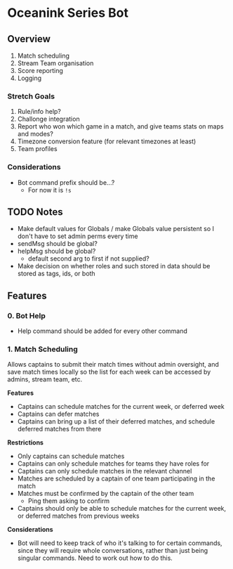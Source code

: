 # Oceanink Series Bot

## Overview

1. Match scheduling
2. Stream Team organisation
3. Score reporting
4. Logging

### Stretch Goals

1. Rule/info help?
2. Challonge integration
3. Report who won which game in a match, and give teams stats on maps and modes?
4. Timezone conversion feature (for relevant timezones at least)
5. Team profiles

### Considerations

- Bot command prefix should be...?
    - For now it is `!s`

## TODO Notes

- Make default values for Globals / make Globals value persistent so I don't have to set admin perms every time
- sendMsg should be global?
- helpMsg should be global?
    - default second arg to first if not supplied?
- Make decision on whether roles and such stored in data should be stored as tags, ids, or both

## Features

### 0. Bot Help

- Help command should be added for every other command

### 1. Match Scheduling

Allows captains to submit their match times without admin oversight, and save match times locally so the list for each week can be accessed by admins, stream team, etc.

**Features**

- Captains can schedule matches for the current week, or deferred week
- Captains can defer matches
- Captains can bring up a list of their deferred matches, and schedule deferred matches from there

**Restrictions**

- Only captains can schedule matches
- Captains can only schedule matches for teams they have roles for
- Captains can only schedule matches in the relevant channel
- Matches are scheduled by a captain of one team participating in the match
- Matches must be confirmed by the captain of the other team
    - Ping them asking to confirm
- Captains should only be able to schedule matches for the current week, or deferred matches from previous weeks

**Considerations**

- Bot will need to keep track of who it's talking to for certain commands, since they will require whole conversations, rather than just being singular commands. Need to work out how to do this.

